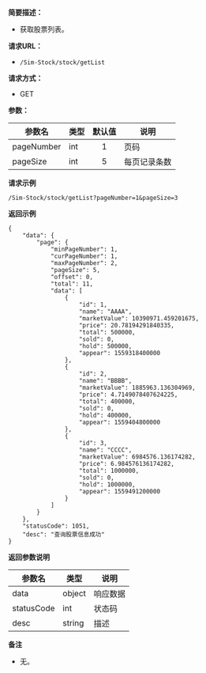 **简要描述：**

- 获取股票列表。

**请求URL：**

- ` /Sim-Stock/stock/getList `

**请求方式：**

- GET

**参数：**

| 参数名 | 类型 | 默认值 | 说明 |
| --- | --- | :-: | --- |
| pageNumber | int | 1 | 页码 |
| pageSize | int | 5 | 每页记录条数 |

**请求示例**

` /Sim-Stock/stock/getList?pageNumber=1&pageSize=3 `

**返回示例**

```
{
    "data": {
        "page": {
            "minPageNumber": 1,
            "curPageNumber": 1,
            "maxPageNumber": 2,
            "pageSize": 5,
            "offset": 0,
            "total": 11,
            "data": [
                {
                    "id": 1,
                    "name": "AAAA",
                    "marketValue": 10390971.459201675,
                    "price": 20.78194291840335,
                    "total": 500000,
                    "sold": 0,
                    "hold": 500000,
                    "appear": 1559318400000
                },
                {
                    "id": 2,
                    "name": "BBBB",
                    "marketValue": 1885963.136304969,
                    "price": 4.7149078407624225,
                    "total": 400000,
                    "sold": 0,
                    "hold": 400000,
                    "appear": 1559404800000
                },
                {
                    "id": 3,
                    "name": "CCCC",
                    "marketValue": 6984576.136174282,
                    "price": 6.984576136174282,
                    "total": 1000000,
                    "sold": 0,
                    "hold": 1000000,
                    "appear": 1559491200000
                }
            ]
        }
    },
    "statusCode": 1051,
    "desc": "查询股票信息成功"
}
```

 **返回参数说明**

| 参数名 | 类型 | 说明 |
| --- | --- | --- |
| data | object | 响应数据 |
| statusCode | int | 状态码 |
| desc | string | 描述 |

 **备注**

- 无。

